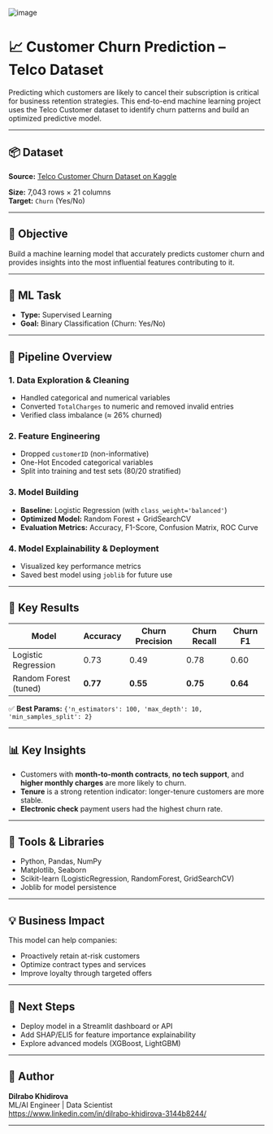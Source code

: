 

![image](https://github.com/user-attachments/assets/5902eddf-de51-46aa-bae8-6afb3045b6f8)

# 📈 Customer Churn Prediction – Telco Dataset

Predicting which customers are likely to cancel their subscription is critical for business retention strategies. This end-to-end machine learning project uses the Telco Customer dataset to identify churn patterns and build an optimized predictive model.

---

## 📦 Dataset
**Source:** [Telco Customer Churn Dataset on Kaggle](https://www.kaggle.com/blastchar/telco-customer-churn)

**Size:** 7,043 rows × 21 columns  
**Target:** `Churn` (Yes/No)

---

## 🎯 Objective

Build a machine learning model that accurately predicts customer churn and provides insights into the most influential features contributing to it.

---

## 🧪 ML Task
- **Type:** Supervised Learning
- **Goal:** Binary Classification (Churn: Yes/No)

---

## 🧠 Pipeline Overview

### 1. Data Exploration & Cleaning
- Handled categorical and numerical variables
- Converted `TotalCharges` to numeric and removed invalid entries
- Verified class imbalance (≈ 26% churned)

### 2. Feature Engineering
- Dropped `customerID` (non-informative)
- One-Hot Encoded categorical variables
- Split into training and test sets (80/20 stratified)

### 3. Model Building
- **Baseline:** Logistic Regression (with `class_weight='balanced'`)
- **Optimized Model:** Random Forest + GridSearchCV
- **Evaluation Metrics:** Accuracy, F1-Score, Confusion Matrix, ROC Curve

### 4. Model Explainability & Deployment
- Visualized key performance metrics
- Saved best model using `joblib` for future use

---

## 🧾 Key Results

| Model              | Accuracy | Churn Precision | Churn Recall | Churn F1 |
|-------------------|----------|------------------|--------------|----------|
| Logistic Regression | 0.73     | 0.49             | 0.78         | 0.60     |
| Random Forest (tuned) | **0.77** | **0.55**         | **0.75**     | **0.64** |

✅ **Best Params:** `{'n_estimators': 100, 'max_depth': 10, 'min_samples_split': 2}`

---

## 📊 Key Insights

- Customers with **month-to-month contracts**, **no tech support**, and **higher monthly charges** are more likely to churn.
- **Tenure** is a strong retention indicator: longer-tenure customers are more stable.
- **Electronic check** payment users had the highest churn rate.

---

## 📂 Tools & Libraries
- Python, Pandas, NumPy
- Matplotlib, Seaborn
- Scikit-learn (LogisticRegression, RandomForest, GridSearchCV)
- Joblib for model persistence

---

## 💡 Business Impact
This model can help companies:
- Proactively retain at-risk customers
- Optimize contract types and services
- Improve loyalty through targeted offers

---

## 🚀 Next Steps
- Deploy model in a Streamlit dashboard or API
- Add SHAP/ELI5 for feature importance explainability
- Explore advanced models (XGBoost, LightGBM)

---

## 📎 Author
**Dilrabo Khidirova**  
ML/AI Engineer | Data Scientist  
https://www.linkedin.com/in/dilrabo-khidirova-3144b8244/

---

